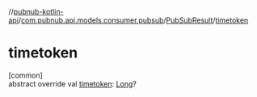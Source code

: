 //[pubnub-kotlin-api](../../../index.md)/[com.pubnub.api.models.consumer.pubsub](../index.md)/[PubSubResult](index.md)/[timetoken](timetoken.md)

# timetoken

[common]\
abstract override val [timetoken](timetoken.md): [Long](https://kotlinlang.org/api/latest/jvm/stdlib/kotlin/-long/index.html)?
